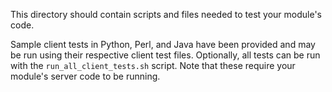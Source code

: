 This directory should contain scripts and files needed to test your module's code.
 
Sample client tests in Python, Perl, and Java have been provided and may be run
using their respective client test files. Optionally, all tests can be run with
the `run_all_client_tests.sh` script. Note that these require your module's 
server code to be running.
